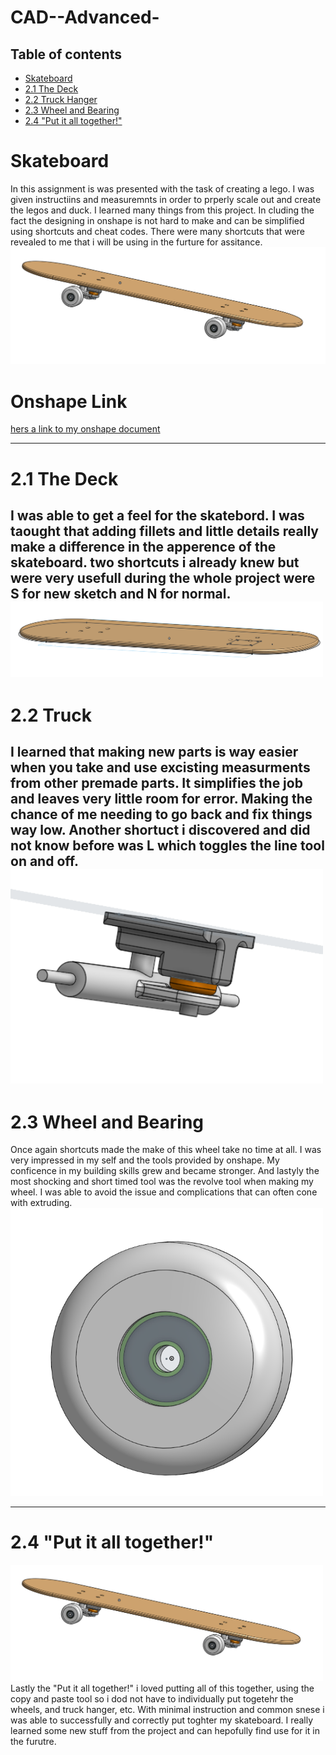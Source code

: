 # CAD--Advanced-

## Table of contents
* [Skateboard](#Skateboard)
* [2.1 The Deck](#2.1-The-Deck)
* [2.2 Truck Hanger](#2.2-Truck-Hanger)
* [2.3 Wheel and Bearing](#2.3-Wheel-and-Bearing)
* [2.4 "Put it all together!"](#2.4-"Put-it-all-together!")

# Skateboard
In this assignment is was presented with the task of creating a lego. I was given instructiins and measuremnts in order to prperly scale out and create the legos and duck. I learned many things from this project. In cluding the fact the designing in onshape is not hard to make and can be simplified using shortcuts and cheat codes. There were many shortcuts that were revealed to me that i will be using in the furture for assitance. 
![](https://github.com/aniyahmoore28/CAD--Advanced-/blob/main/images/finished%20skateboard.PNG)
# Onshape Link
[hers a link to my onshape document](https://cvilleschools.onshape.com/documents/bc5f94884a80736529409d00/w/b78a79dbb148b90b3f7d5da8/e/f9d902f147cb365539b6122f?renderMode=0&uiState=61780fef71f7fd1e13587e9f)

---
# 2.1 The Deck
I was able to get a feel for the skatebord. I was taought that adding fillets and little details really make a difference in the apperence of the skateboard. two shortcuts i already knew but were very usefull during the whole project were S for new sketch and N for normal. 
<img src="https://github.com/aniyahmoore28/CAD--Advanced-/blob/main/images/skateboard%20deck.PNG" width="500" />
---
# 2.2 Truck
I learned that making new parts is way easier when you take and use excisting measurments from other premade parts. It simplifies the job and leaves very little room for error. Making the chance of me needing to go back and fix things way low. Another shortuct i discovered and did not know before was L which toggles the line tool on and off. 
<img src="https://github.com/aniyahmoore28/CAD--Advanced-/blob/main/images/2.2.PNG" width="500" />
---
# 2.3 Wheel and Bearing 
Once again shortcuts made the make of this wheel take no time at all. I was very impressed in my self and the tools provided by onshape. My conficence in my building skills grew and became stronger. And lastyly the most shocking and short timed tool was the revolve tool when making my wheel. I was able to avoid the issue and complications that can often cone with extruding.
<img src="https://github.com/aniyahmoore28/CAD--Advanced-/blob/main/images/wheel%20and%20bearing.PNG" width="500" />

---
# 2.4 "Put it all together!"
<img src="https://github.com/aniyahmoore28/CAD--Advanced-/blob/main/images/finished%20skateboardd.PNG" width="500" />
Lastly the "Put it all together!" i loved putting all of this together, using the copy and paste tool so i dod not have to individually put togetehr the wheels, and truck hanger, etc. With minimal instruction and common snese i was able to successfully and correctly put toghter my skateboard. I really learned some new stuff from the project and can hepofully find use for it in the furutre. 

